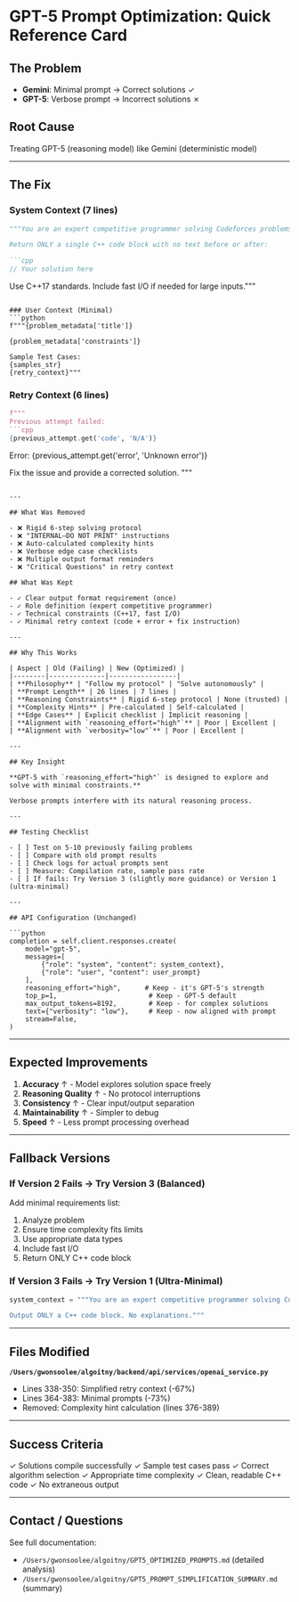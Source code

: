 # GPT-5 Prompt Optimization: Quick Reference Card

## The Problem
- **Gemini**: Minimal prompt → Correct solutions ✓
- **GPT-5**: Verbose prompt → Incorrect solutions ✗

## Root Cause
Treating GPT-5 (reasoning model) like Gemini (deterministic model)

---

## The Fix

### System Context (7 lines)
```python
"""You are an expert competitive programmer solving Codeforces problems (rating ≤2500).

Return ONLY a single C++ code block with no text before or after:

```cpp
// Your solution here
```

Use C++17 standards. Include fast I/O if needed for large inputs."""
```

### User Context (Minimal)
```python
f"""{problem_metadata['title']}

{problem_metadata['constraints']}

Sample Test Cases:
{samples_str}
{retry_context}"""
```

### Retry Context (6 lines)
```python
f"""
Previous attempt failed:
```cpp
{previous_attempt.get('code', 'N/A')}
```

Error: {previous_attempt.get('error', 'Unknown error')}

Fix the issue and provide a corrected solution.
"""
```

---

## What Was Removed

- ❌ Rigid 6-step solving protocol
- ❌ "INTERNAL—DO NOT PRINT" instructions
- ❌ Auto-calculated complexity hints
- ❌ Verbose edge case checklists
- ❌ Multiple output format reminders
- ❌ "Critical Questions" in retry context

## What Was Kept

- ✓ Clear output format requirement (once)
- ✓ Role definition (expert competitive programmer)
- ✓ Technical constraints (C++17, fast I/O)
- ✓ Minimal retry context (code + error + fix instruction)

---

## Why This Works

| Aspect | Old (Failing) | New (Optimized) |
|--------|--------------|-----------------|
| **Philosophy** | "Follow my protocol" | "Solve autonomously" |
| **Prompt Length** | 26 lines | 7 lines |
| **Reasoning Constraints** | Rigid 6-step protocol | None (trusted) |
| **Complexity Hints** | Pre-calculated | Self-calculated |
| **Edge Cases** | Explicit checklist | Implicit reasoning |
| **Alignment with `reasoning_effort="high"`** | Poor | Excellent |
| **Alignment with `verbosity="low"`** | Poor | Excellent |

---

## Key Insight

**GPT-5 with `reasoning_effort="high"` is designed to explore and solve with minimal constraints.**

Verbose prompts interfere with its natural reasoning process.

---

## Testing Checklist

- [ ] Test on 5-10 previously failing problems
- [ ] Compare with old prompt results
- [ ] Check logs for actual prompts sent
- [ ] Measure: Compilation rate, sample pass rate
- [ ] If fails: Try Version 3 (slightly more guidance) or Version 1 (ultra-minimal)

---

## API Configuration (Unchanged)

```python
completion = self.client.responses.create(
    model="gpt-5",
    messages=[
        {"role": "system", "content": system_context},
        {"role": "user", "content": user_prompt}
    ],
    reasoning_effort="high",      # Keep - it's GPT-5's strength
    top_p=1,                       # Keep - GPT-5 default
    max_output_tokens=8192,        # Keep - for complex solutions
    text={"verbosity": "low"},     # Keep - now aligned with prompt
    stream=False,
)
```

---

## Expected Improvements

1. **Accuracy** ↑ - Model explores solution space freely
2. **Reasoning Quality** ↑ - No protocol interruptions
3. **Consistency** ↑ - Clear input/output separation
4. **Maintainability** ↑ - Simpler to debug
5. **Speed** ↑ - Less prompt processing overhead

---

## Fallback Versions

### If Version 2 Fails → Try Version 3 (Balanced)
Add minimal requirements list:
1. Analyze problem
2. Ensure time complexity fits limits
3. Use appropriate data types
4. Include fast I/O
5. Return ONLY C++ code block

### If Version 3 Fails → Try Version 1 (Ultra-Minimal)
```python
system_context = """You are an expert competitive programmer solving Codeforces problems.

Output ONLY a C++ code block. No explanations."""
```

---

## Files Modified

**`/Users/gwonsoolee/algoitny/backend/api/services/openai_service.py`**
- Lines 338-350: Simplified retry context (-67%)
- Lines 364-383: Minimal prompts (-73%)
- Removed: Complexity hint calculation (lines 376-389)

---

## Success Criteria

✓ Solutions compile successfully
✓ Sample test cases pass
✓ Correct algorithm selection
✓ Appropriate time complexity
✓ Clean, readable C++ code
✓ No extraneous output

---

## Contact / Questions

See full documentation:
- `/Users/gwonsoolee/algoitny/GPT5_OPTIMIZED_PROMPTS.md` (detailed analysis)
- `/Users/gwonsoolee/algoitny/GPT5_PROMPT_SIMPLIFICATION_SUMMARY.md` (summary)
